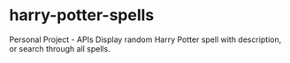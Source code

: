 # harry-potter-spells
Personal Project - APIs
Display random Harry Potter spell with description, or search through all spells.
